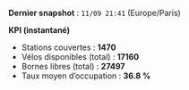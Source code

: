 **Dernier snapshot** : `11/09 21:41` (Europe/Paris)

**KPI (instantané)**

- Stations couvertes : **1470**
- Vélos disponibles (total) : **17160**
- Bornes libres (total) : **27497**
- Taux moyen d’occupation : **36.8 %**
